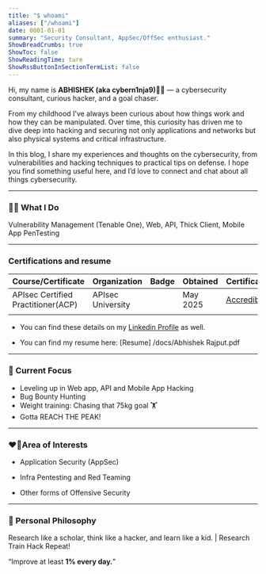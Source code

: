```yaml
---
title: "$ whoami"
aliases: ["/whoami"]
date: 0001-01-01
summary: "Security Consultant, AppSec/OffSec enthusiast."
ShowBreadCrumbs: true
ShowToc: false
ShowReadingTime: ture
ShowRssButtonInSectionTermList: false
---
```


<div class="about-header">
 <div>
    <p>
      Hi, my name is <strong>ABHISHEK (aka cybern1nja9)🥷🏻</strong> — a cybersecurity consultant, curious hacker, and a goal chaser.
    </p>
    <p>
      From my childhood I’ve always been curious about how things work and how they can be manipulated. Over time, this curiosity has driven me to dive deep into hacking and securing not only applications and networks but also physical systems and critical infrastructure.
    </p>
    <p>
      In this blog, I share my experiences and thoughts on the cybersecurity, from vulnerabilities and hacking techniques to practical tips on defense. I hope you find something useful here, and I’d love to connect and chat about all things cybersecurity.
    </p>
 </div>
</div>

---

### 👨‍💻 What I Do

<p>Vulnerability Management (Tenable One), Web, API, Thick Client, Mobile App PenTesting</p>

--- 

### Certifications and resume

| Course/Certificate                               | Organization                               | Badge                                                                           | Obtained | Certificate                                                                                                             |
| ------------------------------------------------ | ------------------------------------------ | ------------------------------------------------------------------------------- | -------- | ----------------------------------------------------------------------------------------------------------------------- |
| APIsec Certified Practitioner(ACP)           | APIsec University                           | <img src="/img/badges/ACP.png" alt="" class="edu-badge"> | May 2025 | [Accredible](https://www.credly.com/badges/96fb9886-7a5c-492a-b315-51731b1566d0)                              |
|                                           |

- You can find these details on my [Linkedin Profile](https://www.linkedin.com/in/abhishekrajput19) as well.

- You can find my resume here: [Resume] /docs/Abhishek Rajput.pdf

---
### 📌 Current Focus

- Leveling up in Web app, API and Mobile App Hacking
- Bug Bounty Hunting
- Weight training: Chasing that 75kg goal 🏋️
- Gotta REACH THE PEAK!

---
### ❤️‍🔥Area of Interests

- <p>Application Security (AppSec)</p>
- <p>Infra Pentesting and Red Teaming</p>
- <p>Other forms of Offensive Security</p>

---
### 🧠 Personal Philosophy

Research like a scholar, think like a hacker, and learn like a kid. | Research	Train	Hack	Repeat!


“Improve at least <b>1% every day.</b>”


